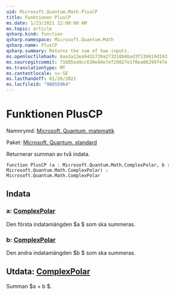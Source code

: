 ```yaml
---
uid: Microsoft.Quantum.Math.PlusCP
title: Funktionen PlusCP
ms.date: 1/23/2021 12:00:00 AM
ms.topic: article
qsharp.kind: function
qsharp.namespace: Microsoft.Quantum.Math
qsharp.name: PlusCP
qsharp.summary: Returns the sum of two inputs.
ms.openlocfilehash: 6aa3a13ea9431739a273310b6bad3f139919d193
ms.sourcegitcommit: 71605ea9cc630e84e7ef29027e1f0ea06299747e
ms.translationtype: MT
ms.contentlocale: sv-SE
ms.lasthandoff: 01/26/2021
ms.locfileid: "98855964"
---
```

# <a name="pluscp-function"></a>Funktionen PlusCP

Namnrymd: [Microsoft. Quantum. matematik](xref:Microsoft.Quantum.Math)

Paket: [Microsoft. Quantum. standard](https://nuget.org/packages/Microsoft.Quantum.Standard)


Returnerar summan av två indata.

```qsharp
function PlusCP (a : Microsoft.Quantum.Math.ComplexPolar, b : Microsoft.Quantum.Math.ComplexPolar) : Microsoft.Quantum.Math.ComplexPolar
```


## <a name="input"></a>Indata

### <a name="a--complexpolar"></a>a: [ComplexPolar](xref:Microsoft.Quantum.Math.ComplexPolar)

Den första indatamängden $a $ som ska summeras.


### <a name="b--complexpolar"></a>b: [ComplexPolar](xref:Microsoft.Quantum.Math.ComplexPolar)

Den andra indatamängden $b $ som ska summeras.



## <a name="output--complexpolar"></a>Utdata: [ComplexPolar](xref:Microsoft.Quantum.Math.ComplexPolar)

Summan $a + b $.